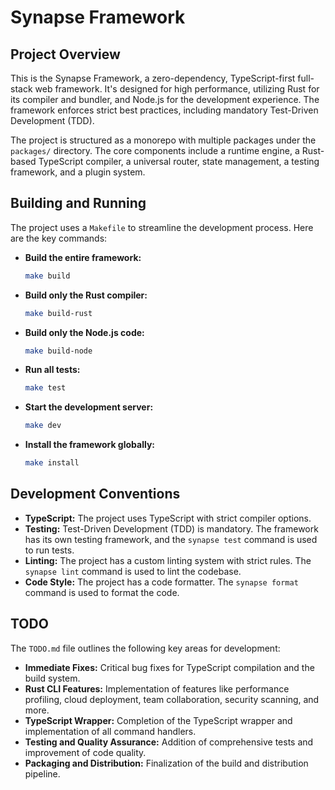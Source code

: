# Synapse Framework

## Project Overview

This is the Synapse Framework, a zero-dependency, TypeScript-first full-stack web framework. It's designed for high performance, utilizing Rust for its compiler and bundler, and Node.js for the development experience. The framework enforces strict best practices, including mandatory Test-Driven Development (TDD).

The project is structured as a monorepo with multiple packages under the `packages/` directory. The core components include a runtime engine, a Rust-based TypeScript compiler, a universal router, state management, a testing framework, and a plugin system.

## Building and Running

The project uses a `Makefile` to streamline the development process. Here are the key commands:

*   **Build the entire framework:**
    ```bash
    make build
    ```
*   **Build only the Rust compiler:**
    ```bash
    make build-rust
    ```
*   **Build only the Node.js code:**
    ```bash
    make build-node
    ```
*   **Run all tests:**
    ```bash
    make test
    ```
*   **Start the development server:**
    ```bash
    make dev
    ```
*   **Install the framework globally:**
    ```bash
    make install
    ```

## Development Conventions

*   **TypeScript:** The project uses TypeScript with strict compiler options.
*   **Testing:** Test-Driven Development (TDD) is mandatory. The framework has its own testing framework, and the `synapse test` command is used to run tests.
*   **Linting:** The project has a custom linting system with strict rules. The `synapse lint` command is used to lint the codebase.
*   **Code Style:** The project has a code formatter. The `synapse format` command is used to format the code.

## TODO

The `TODO.md` file outlines the following key areas for development:

*   **Immediate Fixes:** Critical bug fixes for TypeScript compilation and the build system.
*   **Rust CLI Features:** Implementation of features like performance profiling, cloud deployment, team collaboration, security scanning, and more.
*   **TypeScript Wrapper:** Completion of the TypeScript wrapper and implementation of all command handlers.
*   **Testing and Quality Assurance:** Addition of comprehensive tests and improvement of code quality.
*   **Packaging and Distribution:** Finalization of the build and distribution pipeline.